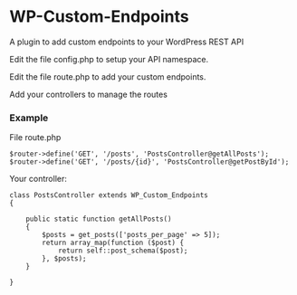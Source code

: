 # WP-Custom-Endpoints
A plugin to add custom endpoints to your WordPress REST API

Edit the file config.php to setup your API namespace.

Edit the file route.php to add your custom endpoints.

Add your controllers to manage the routes

### Example
File route.php
```
$router->define('GET', '/posts', 'PostsController@getAllPosts');
$router->define('GET', '/posts/{id}', 'PostsController@getPostById');
```

Your controller:
```
class PostsController extends WP_Custom_Endpoints
{

    public static function getAllPosts()
    {
        $posts = get_posts(['posts_per_page' => 5]);
        return array_map(function ($post) {
            return self::post_schema($post);
        }, $posts);
    }

}
```
